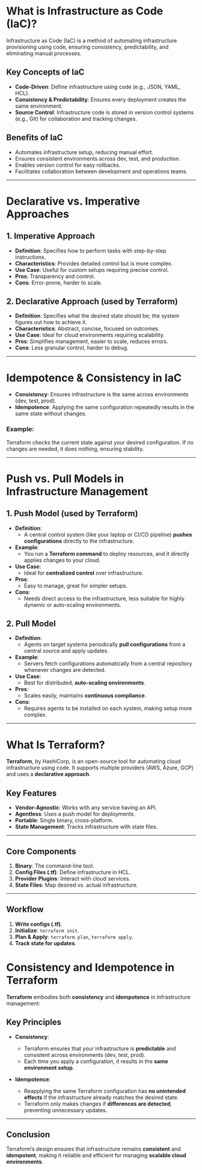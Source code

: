 # What is Infrastructure as Code (IaC)?

Infrastructure as Code (IaC) is a method of automating infrastructure provisioning using code, ensuring consistency, predictability, and eliminating manual processes.

## Key Concepts of IaC

- **Code-Driven**: Define infrastructure using code (e.g., JSON, YAML, HCL).
- **Consistency & Predictability**: Ensures every deployment creates the same environment.
- **Source Control**: Infrastructure code is stored in version control systems (e.g., Git) for collaboration and tracking changes.

## Benefits of IaC

- Automates infrastructure setup, reducing manual effort.
- Ensures consistent environments across dev, test, and production.
- Enables version control for easy rollbacks.
- Facilitates collaboration between development and operations teams.

---

# Declarative vs. Imperative Approaches

## 1. Imperative Approach

- **Definition**: Specifies how to perform tasks with step-by-step instructions.
- **Characteristics**: Provides detailed control but is more complex.
- **Use Case**: Useful for custom setups requiring precise control.
- **Pros**: Transparency and control.
- **Cons**: Error-prone, harder to scale.

## 2. Declarative Approach (used by Terraform)

- **Definition**: Specifies what the desired state should be; the system figures out how to achieve it.
- **Characteristics**: Abstract, concise, focused on outcomes.
- **Use Case**: Ideal for cloud environments requiring scalability.
- **Pros**: Simplifies management, easier to scale, reduces errors.
- **Cons**: Less granular control, harder to debug.

---

# Idempotence & Consistency in IaC

- **Consistency**: Ensures infrastructure is the same across environments (dev, test, prod).
- **Idempotence**: Applying the same configuration repeatedly results in the same state without changes.

### Example:
Terraform checks the current state against your desired configuration. If no changes are needed, it does nothing, ensuring stability.

---

# Push vs. Pull Models in Infrastructure Management

## 1. Push Model (used by Terraform)

- **Definition**: 
  - A central control system (like your laptop or CI/CD pipeline) **pushes configurations** directly to the infrastructure.
- **Example**: 
  - You run a **Terraform command** to deploy resources, and it directly applies changes to your cloud.
- **Use Case**: 
  - Ideal for **centralized control** over infrastructure.
- **Pros**: 
  - Easy to manage, great for simpler setups.
- **Cons**: 
  - Needs direct access to the infrastructure, less suitable for highly dynamic or auto-scaling environments.

## 2. Pull Model

- **Definition**: 
  - Agents on target systems periodically **pull configurations** from a central source and apply updates.
- **Example**: 
  - Servers fetch configurations automatically from a central repository whenever changes are detected.
- **Use Case**: 
  - Best for distributed, **auto-scaling environments**.
- **Pros**: 
  - Scales easily, maintains **continuous compliance**.
- **Cons**: 
  - Requires agents to be installed on each system, making setup more complex.


---
# What Is Terraform?

**Terraform**, by HashiCorp, is an open-source tool for automating cloud infrastructure using code. It supports multiple providers (AWS, Azure, GCP) and uses a **declarative approach**.

## Key Features

- **Vendor-Agnostic**: Works with any service having an API.
- **Agentless**: Uses a push model for deployments.
- **Portable**: Single binary, cross-platform.
- **State Management**: Tracks infrastructure with state files.

---

## Core Components

1. **Binary**: The command-line tool.
2. **Config Files (.tf)**: Define infrastructure in HCL.
3. **Provider Plugins**: Interact with cloud services.
4. **State Files**: Map desired vs. actual infrastructure.

---

## Workflow

1. **Write configs (.tf)**.
2. **Initialize**: `terraform init`.
3. **Plan & Apply**: `terraform plan`, `terraform apply`.
4. **Track state for updates**.

# Consistency and Idempotence in Terraform

**Terraform** embodies both **consistency** and **idempotence** in infrastructure management:

## Key Principles

- **Consistency**:
  - Terraform ensures that your infrastructure is **predictable** and consistent across environments (dev, test, prod).
  - Each time you apply a configuration, it results in the **same environment setup**.

- **Idempotence**:
  - Reapplying the same Terraform configuration has **no unintended effects** if the infrastructure already matches the desired state.
  - Terraform only makes changes if **differences are detected**, preventing unnecessary updates.

---

## Conclusion

Terraform’s design ensures that infrastructure remains **consistent** and **idempotent**, making it reliable and efficient for managing **scalable cloud environments**.

